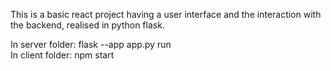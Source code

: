 This is a basic react project having a user interface and the interaction with the backend, realised in python flask.

In server folder: flask --app app.py run <br />
In client folder: npm start